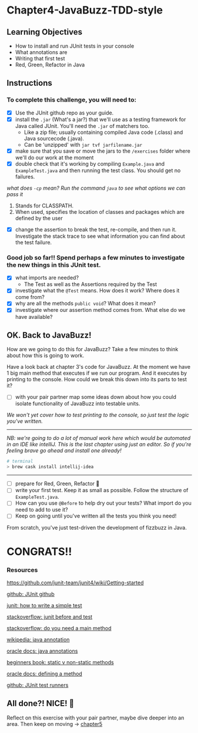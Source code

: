 # Chapter4-JavaBuzz-TDD-style

## Learning Objectives

- How to install and run JUnit tests in your console
- What annotations are
- Writing that first test
- Red, Green, Refactor in Java

## Instructions

### To complete this challenge, you will need to:
- [x] Use the JUnit github repo as your guide.
- [x] install the `.jar` (What's a jar?) that we'll use as a testing framework for Java called JUnit. You'll need the `.jar` of matchers too.
  - Like a zip file; usually containing compiled Java code (.class) and Java sourcecode (.java).
  - Can be 'unzipped' with `jar tvf jarfilename.jar`
- [x] make sure that you save or move the jars to the `/exercises` folder where we'll do our work at the moment
- [x] double check that it's working by compiling `Example.java` and `ExampleTest.java` and then running the test class. You should get no failures.

*what does `-cp` mean? Run the command `java` to see what options we can pass it*
  1. Stands for CLASSPATH.
  2. When used, specifies the location of classes and packages which are defined by the user
  
- [x] change the assertion to break the test, re-compile, and then run it. Investigate the stack trace to see what information you can find about the test failure.

### Good job so far!! Spend perhaps a few minutes to investigate the new things in this JUnit test.

- [x] what imports are needed?
  - The Test as well as the Assertions required by the Test
- [x] investigate what the `@Test` means. How does it work? Where does it come from?
- [x] why are all the methods `public void`? What does it mean?
- [x] investigate where our assertion method comes from. What else do we have available?

## OK. Back to JavaBuzz!

How are we going to do this for JavaBuzz? Take a few minutes to think about how this is going to work.

Have a look back at chapter 3's code for JavaBuzz. At the moment we have 1 big main method that executes if we run our program. And it executes by printing to the console. How could we break this down into its parts to test it?

- [ ] with your pair partner map some ideas down about how you could isolate functionality of JavaBuzz into testable units.

*We won't yet cover how to test printing to the console, so just test the logic you've written.*

---
*NB: we're going to do a lot of manual work here which would be automated in an IDE like intelliJ. This is the last chapter using just an editor. So if you're feeling brave go ahead and install one already!*
```sh
# terminal
> brew cask install intellij-idea
```

---
- [ ] prepare for Red, Green, Refactor :tada:
- [ ] write your first test. Keep it as small as possible. Follow the structure of `ExampleTest.java`.
- [ ] How can you use `@Before` to help dry out your tests? What import do you need to add to use it?
- [ ] Keep on going until you've written all the tests you think you need!

From scratch, you've just test-driven the development of fizzbuzz in Java.

# CONGRATS!!

### Resources

https://github.com/junit-team/junit4/wiki/Getting-started

[github: JUnit github][1]

[junit: how to write a simple test][2]

[stackoverflow: junit before and test][3]

[stackoverflow: do you need a main method][4]

[wikipedia: java annotation][5]

[oracle docs: java annotations][6]

[beginners book: static v non-static methods][7]

[oracle docs: defining a method][8]

[github: JUnit test runners][9]


## All done?! NICE! :tada:
Reflect on this exercise with your pair partner, maybe dive deeper into an area. Then keep on moving -> [chapter5][0]

[0]: ../chapter5-SOMETHING/README.md
[1]: https://github.com/junit-team/junit4/wiki/Getting-started
[2]: http://junit.org/junit4/faq.html#atests_1
[3]: https://stackoverflow.com/questions/531371/junit-before-and-test
[4]:https://stackoverflow.com/questions/2896322/is-the-main-method-must-needed-in-a-java-program
[5]:https://en.wikipedia.org/wiki/Java_annotation
[6]: https://docs.oracle.com/javase/tutorial/java/annotations/
[7]:http://beginnersbook.com/2013/05/static-vs-non-static-methods/
[8]:https://docs.oracle.com/javase/tutorial/java/javaOO/methods.html
[9]: https://github.com/junit-team/junit4/wiki/Test-runners
